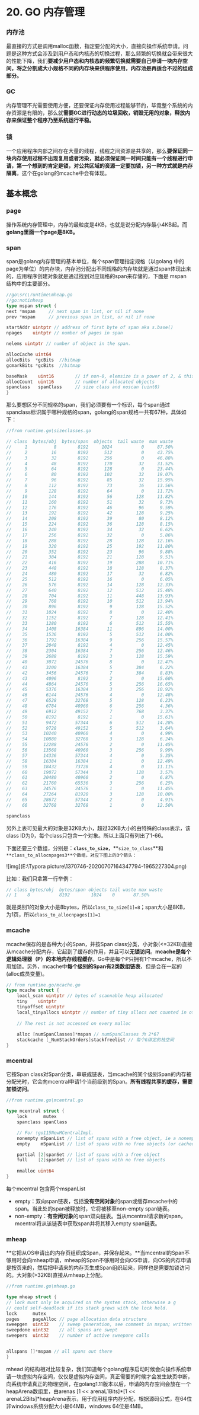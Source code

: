 # 20. GO 内存管理

### 内存池

最直接的方式是调用malloc函数，指定要分配的大小，直接向操作系统申请。问题是这种方式会涉及到用户态和内核态的切换过程，那么频繁的切换就会带来很大的性能下降，我们**要减少用户态和内核态的频繁切换就需要自己申请一块内存空间，将之分割成大小规格不同的内存块来供程序使用，内存池是再适合不过的组成部分。**

### GC

内存管理不光需要使用方便，还要保证内存使用过程能够节约，毕竟整个系统的内存资源是有限的，那么就**需要GC进行动态的垃圾回收，销毁无用的对象，释放内存来保证整个程序乃至系统运行平稳。**

### 锁

 一个应用程序内部之间存在大量的线程，线程之间资源是共享的，那么**要保证同一块内存使用过程不出现复用或者污染，就必须保证同一时间只能有一个线程进行申请，第一个想到的肯定是锁，对公共区域的资源一定要加锁，另一种方式就是内存隔离**，这个在golang的mcache中会有体现。

## 基本概念

### page

操作系统内存管理中，内存的最粒度是4KB，也就是说分配内存最小4KB起。而**golang里面一个page是8KB。**

### span

 span是golang内存管理的基本单位，每个span管理指定规格（以golang 中的 page为单位）的内存块，内存池分配出不同规格的内存块就是通过span体现出来的，应用程序创建对象就是通过找到对应规格的span来存储的，下面是 mspan 结构中的主要部分。

```go
//go\src\runtime\mheap.go
//go:notinheap
type mspan struct {
next *mspan     // next span in list, or nil if none
prev *mspan     // previous span in list, or nil if none

startAddr uintptr // address of first byte of span aka s.base()
npages    uintptr // number of pages in span

nelems uintptr // number of object in the span.

allocCache uint64
allocBits  *gcBits  //bitmap
gcmarkBits *gcBits  //bitmap

baseMask    uint16        // if non-0, elemsize is a power of 2, & this will get object allocation base
allocCount  uint16        // number of allocated objects
spanclass   spanClass     // size class and noscan (uint8)
}
```

 那么要想区分不同规格的span，我们必须要有一个标识，每个span通过spanclass标识属于哪种规格的span，golang的span规格一共有67种，具体如下：

```go
//from runtime.go\sizeclasses.go

// class  bytes/obj  bytes/span  objects  tail waste  max waste
//     1          8        8192     1024           0     87.50%
//     2         16        8192      512           0     43.75%
//     3         32        8192      256           0     46.88%
//     4         48        8192      170          32     31.52%
//     5         64        8192      128           0     23.44%
//     6         80        8192      102          32     19.07%
//     7         96        8192       85          32     15.95%
//     8        112        8192       73          16     13.56%
//     9        128        8192       64           0     11.72%
//    10        144        8192       56         128     11.82%
//    11        160        8192       51          32      9.73%
//    12        176        8192       46          96      9.59%
//    13        192        8192       42         128      9.25%
//    14        208        8192       39          80      8.12%
//    15        224        8192       36         128      8.15%
//    16        240        8192       34          32      6.62%
//    17        256        8192       32           0      5.86%
//    18        288        8192       28         128     12.16%
//    19        320        8192       25         192     11.80%
//    20        352        8192       23          96      9.88%
//    21        384        8192       21         128      9.51%
//    22        416        8192       19         288     10.71%
//    23        448        8192       18         128      8.37%
//    24        480        8192       17          32      6.82%
//    25        512        8192       16           0      6.05%
//    26        576        8192       14         128     12.33%
//    27        640        8192       12         512     15.48%
//    28        704        8192       11         448     13.93%
//    29        768        8192       10         512     13.94%
//    30        896        8192        9         128     15.52%
//    31       1024        8192        8           0     12.40%
//    32       1152        8192        7         128     12.41%
//    33       1280        8192        6         512     15.55%
//    34       1408       16384       11         896     14.00%
//    35       1536        8192        5         512     14.00%
//    36       1792       16384        9         256     15.57%
//    37       2048        8192        4           0     12.45%
//    38       2304       16384        7         256     12.46%
//    39       2688        8192        3         128     15.59%
//    40       3072       24576        8           0     12.47%
//    41       3200       16384        5         384      6.22%
//    42       3456       24576        7         384      8.83%
//    43       4096        8192        2           0     15.60%
//    44       4864       24576        5         256     16.65%
//    45       5376       16384        3         256     10.92%
//    46       6144       24576        4           0     12.48%
//    47       6528       32768        5         128      6.23%
//    48       6784       40960        6         256      4.36%
//    49       6912       49152        7         768      3.37%
//    50       8192        8192        1           0     15.61%
//    51       9472       57344        6         512     14.28%
//    52       9728       49152        5         512      3.64%
//    53      10240       40960        4           0      4.99%
//    54      10880       32768        3         128      6.24%
//    55      12288       24576        2           0     11.45%
//    56      13568       40960        3         256      9.99%
//    57      14336       57344        4           0      5.35%
//    58      16384       16384        1           0     12.49%
//    59      18432       73728        4           0     11.11%
//    60      19072       57344        3         128      3.57%
//    61      20480       40960        2           0      6.87%
//    62      21760       65536        3         256      6.25%
//    63      24576       24576        1           0     11.45%
//    64      27264       81920        3         128     10.00%
//    65      28672       57344        2           0      4.91%
//    66      32768       32768        1           0     12.50%

spanclass
```

另外上表可见最大的对象是32KB大小，超过32KB大小的由特殊的class表示，该class ID为0，每个class只包含一个对象。所以上面只有列出了1-66。

 下面还要三个数组，分别是：**`class_to_size`**，**`size_to_class`**和`**class_to_allocnpages3**个数组，对应下图上的3个箭头：`

![img](E:\Typora picture\1370746-20200707164347794-1965227304.png)

 

 比如：我们只拿第一行举例：

```go
// class bytes/obj	bytes/span objects tail waste max waste
// 1	8			8192		1024	0		87.50%	
```

就是类别1的对象大小是8bytes，所以`class_to_size[1]=8`；span大小是8KB，为1页，所以`class_to_allocnpages[1]=1`

### mcache

 mcache保存的是各种大小的Span，并按Span class分类，小对象(<=32KB)直接从mcache分配内存，它起到了缓存的作用，并且可以**无锁访问**。**mcache是每个逻辑处理器（P）的本地内存线程缓存**。Go中是每个P只拥有1个mcache，所以不用加锁。另外，mcache中**每个级别的Span有2类数组链表**，但是合在一起的(alloc成员变量)。

```go
// from runtime.go/mcache.go
type mcache struct {
    loacl_scan uintptr // bytes of scannable heap allocated
    tiny 	uintptr
    tinyoffset uintptr
    local_tinyallocs uintptr // number of tiny allocs not counted in other stats
    
    // The rest is not accessed on every malloc
    
    alloc [numSpanClasses]*mspan // numSpanClasses 为 2*67
    stackcache [_NumStackOrders]stackfreelist // 每个G绑定的栈空间
}
```

### mcentral

它按Span class对Span分类，串联成链表，当mcache的某个级别Span的内存被分配光时，它会向mcentral申请1个当前级别的Span。**所有线程共享的缓存，需要加锁访问**。

```go
//from runtime.go\mcentral.go

type mcentral struct {
    lock      mutex
    spanclass spanClass

    // For !go115NewMCentralImpl.
    nonempty mSpanList // list of spans with a free object, ie a nonempty free list
    empty    mSpanList // list of spans with no free objects (or cached in an mcache)

    partial [2]spanSet // list of spans with a free object
    full    [2]spanSet // list of spans with no free objects
    
    nmalloc uint64
}
```

每个mcentral 包含两个mspanList

- empty：双向span链表，包括**没有空闲对象**的span或缓存mcache中的span。当此处的span被释放时，它将被移至non-empty span链表。
- non-empty：**有空闲对象**的span双向链表。当从mcentral请求新的span，mcentral将从该链表中获取span并将其移入empty span链表。

### mheap

 **它把从OS申请出的内存页组织成Span，并保存起来。**当mcentral的Span不够用时会向mheap申请，mheap的Span不够用时会向OS申请，向OS的内存申请是按页来的，然后把申请来的内存页生成Span组织起来，同样也是需要加锁访问的。大对象(>32KB)直接从mheap上分配。

```go
//from runtime.go\mheap.go

type mheap struct {
// lock must only be acquired on the system stack, otherwise a g
// could self-deadlock if its stack grows with the lock held.
lock      mutex
pages     pageAlloc // page allocation data structure
sweepgen  uint32    // sweep generation, see comment in mspan; written during STW
sweepdone uint32    // all spans are swept
sweepers  uint32    // number of active sweepone calls


allspans []*mspan // all spans out there
}
```

 mhead 的结构相对比较复杂，我们知道每个golang程序启动时候会向操作系统申请一块虚拟内存空间，仅仅是虚拟内存空间，真正需要的时候才会发生缺页中断，向系统申请真正的物理空间，在golang1.11版本以后，申请的内存空间会放在一个heapArena数组里，由arenas [1 << arenaL1Bits]*[1 << arenaL2Bits]*heapArena表示，用于应用程序内存分配，根据源码公式，在64位非windows系统分配大小是64MB，windows 64位是4MB。